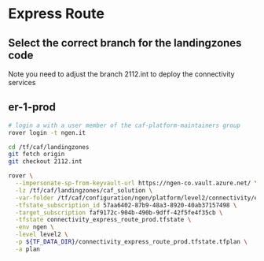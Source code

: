 
# Express Route

## Select the correct branch for the landingzones code

Note you need to adjust the branch 2112.int to deploy the connectivity services

## er-1-prod

```bash
# login a with a user member of the caf-platform-maintainers group
rover login -t ngen.it

cd /tf/caf/landingzones
git fetch origin
git checkout 2112.int

rover \
  --impersonate-sp-from-keyvault-url https://ngen-co.vault.azure.net/ \
  -lz /tf/caf/landingzones/caf_solution \
  -var-folder /tf/caf/configuration/ngen/platform/level2/connectivity/express_route_circuit/prod \
  -tfstate_subscription_id 57aa6402-87b9-48a3-8920-40ab37157498 \
  -target_subscription faf9172c-904b-490b-9dff-42f5fe4f35cb \
  -tfstate connectivity_express_route_prod.tfstate \
  -env ngen \
  -level level2 \
  -p ${TF_DATA_DIR}/connectivity_express_route_prod.tfstate.tfplan \
  -a plan

```

